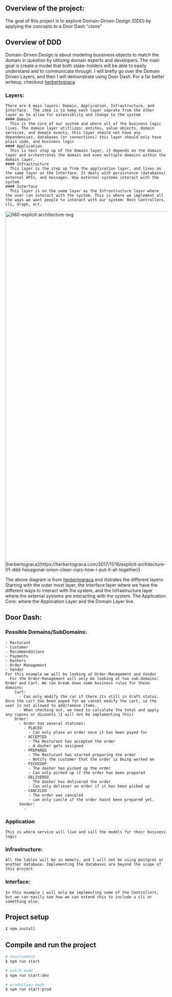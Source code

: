 ## Overview of the project:
  The goal of this project is to explore Domain-Driven Design (DDD) by applying the concepts to a Door Dash "clone"

## Overview of DDD
  Domain-Driven Design is about modeling bussiness objects to match the domain in question by utilizing domain experts and developers. The main goal is create a model that both stake-holders will be able to easily understand and to communicate through. I will brefly go over the Domain Driven Layers, and then I will demonstrate using Door Dash. For a far better writeup, checkout [herbertograca](https://herbertograca.com/2017/11/16/explicit-architecture-01-ddd-hexagonal-onion-clean-cqrs-how-i-put-it-all-together/) 

  ### Layers:
    There are 4 main layers: Domain, Application, Infrastructure, and Interface.  The idea is to keep each layer seprate from the other layer as to allow for extensiblity and change to the system
    #### Domain
      This is the core of our system and where all of the business logic lives. The domain layer utitlizes: entites, value objects, domain services, and domain events, this layer should not have any dependencies, databases (or connections) this layer should only have plain code, and business logic
    #### Application
      This is next step up of the domain layer, it depends on the domain layer and orchestrates the domain and even multiple domains within the domain layer.
    #### Infrastructure
      This layer is the step up from the application layer, and lives on the same layer as the Interface. It deals with persistence (databases) external APIs, and messages. How external systems interact with the system
    #### Interface
      This layer is on the same layer as the Infrastructure layer where the user can interact with the system. This is where we implement all the ways we want people to interact with our system: Rest Controllers, cli, Graph, ect.  

<img width="1600" height="1094" alt="080-explicit-architecture-svg" src="https://github.com/user-attachments/assets/22fafae9-f0bb-4d04-8b31-fe7cde246d5e" />
[herbertograca](https://herbertograca.com/2017/11/16/explicit-architecture-01-ddd-hexagonal-onion-clean-cqrs-how-i-put-it-all-together/)

The above diagram is from [herbertograca](https://herbertograca.com/2017/11/16/explicit-architecture-01-ddd-hexagonal-onion-clean-cqrs-how-i-put-it-all-together/) and ilistrates the different layers: Starting with the outer most layer, the Interface layer where we have the different ways to interact with the system, and the Infrastructure layer where the external systems are interacting with the system. The Application Core: where the Application Layer and the Domain Layer live. 

## Door Dash:
  ### Possible Domains/SubDomains:
    - Resturant
    - Customer
    - Recommendations
    - Payments
    - Dashers
    - Order Management
    - Vendor
    For this example we will be looking at Order-Management and Vendor
      For the Order-Management will only be looking at two sub-domains: Order and Cart. We can break down some business rules for these domains:
        Cart:
          - Can only modify the car if there its still in draft status. Once the cart has been payed for we cannot modify the cart, so the user is not allowed to add/remove items.
          - When checking out, we need to calculate the total and apply any cupons or dicounts (I will not be implementing this)
        Order:
          - Order has several statuses:
            - PLACED
              - Can only place an order once it has been payed for
            - ACCEPTED
              - The Resturant has accepted the order
              - A dasher gets assigned
            - PREPARED
              - The Resturant has started preparing the order
              - Notify the customer that the order is being worked on
            - PICKEDUP
              - The dasher has picked up the order
              - Can only picked up if the order has been prepared
            - DELIVERED
              - The dasher has delivered the order
              - Can only deliever an order if it has been picked up
            - CANCELED
              - The order was canceled
              - can only cancle if the order hasnt been prepared yet.
          Vendor:
            - 
  ### Application
    This is where service will live and call the models for their business logic 
   
  ### Infrastructure:
    All the tables will be in memory, and I will not be using postgres or another database. Implementing the databases are beyond the scope of this project
  ### Interface:
    In this example i will only be implmenting some of the Controllers, but we can easily see how we can extend this to include a cli or something else.
  
## Project setup

```bash
$ npm install
```

## Compile and run the project

```bash
# development
$ npm run start

# watch mode
$ npm run start:dev

# production mode
$ npm run start:prod
```
